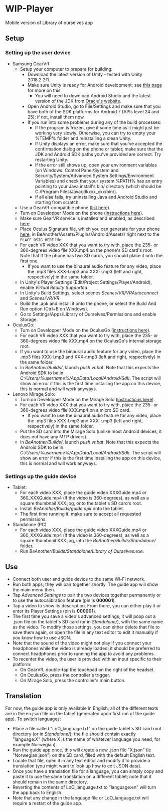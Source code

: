 # WIP-Player
Mobile version of Library of ourselves app

## Setup
### Setting up the user device
+ Samsung GearVR:
  + Setup your computer to prepare for building:
    + Download the latest version of Unity - tested with Unity 2018.2.2f1.
    + Make sure Unity is ready for Android development; see [this page](https://docs.unity3d.com/Manual/android-sdksetup.html) for more on this.
      + You will need to download Android Studio and the latest version of the JDK from [Oracle's website](http://www.oracle.com/technetwork/java/javase/downloads/jdk8-downloads-2133151.html).
    + Open Android Studio, go to File/Settings and make sure that you have both of the SDK platforms for Android 7 (APIs level 24 and 25); if not, install them now.
    + If you run into some problems during any of the build processes:
      + If the program is frozen, give it some time as it might just be working very slowly. Otherwise, you can try to empty your %TEMP% folder and reinstalling a clean Unity.
      + If Unity displays an error, make sure that you've accepted the confirmation dialog on the phone or tablet; make sure that the JDK and Android SDK paths you've provided are correct. Try restarting Unity.
      + If the error still shows up, open your environment variables (on Windows: Control Panel/System and Security/System/Advanced System Settings/Environment Variables) and check that your system %PATH% has an entry pointing to your Java install's bin/ directory (which should be C:/Program Files/Java/jdkxxx_xxx/bin/).
      + If all else fails, try uninstalling Java and Android Studio and starting from scratch.
  + Use a GearVR-compatible phone ([list here](https://www.unlockunit.com/blog/samsung-gear-vr-compatible-phones/)).
  + Turn on Developper Mode on the phone ([instructions here](https://developer.android.com/studio/debug/dev-options#enable)).
  + Make sure GearVR service is installed and enabled, as described [here](https://support.oculus.com/guides/gear-vr/latest/concepts/gsg-b-sw-software-setup/).
  + Place Oculus Signature file, which you can generate for your phone [here](https://dashboard.oculus.com/tools/osig-generator/), in BeAnother/Assets/Plugins/Android/Assets/ right next to the `PLACE_OSIG_HERE` file.
  + For each VR video XXX that you want to try with, place the 235- or 360-degrees video file XXX.mp4 on the phone's SD card's root. Note that if the phone has two SD cards, you should place it onto the first one.
    + If you want to use the binaural audio feature for any video, place the .mp3 files XXX-l.mp3 and XXX-r.mp3 (left and right, respectively) in the same folder.
  + In Unity's Player Settings (Edit/Project Settings/Player/Android), enable _Virtual Reality Supported_.
  + In Unity's Build Settings, select scenes _Scenes/VR/VRAutoconnect_ and _Scenes/VR/VR_.
  + Build the .apk and install it onto the phone, or select the Build And Run option (Ctrl+B on Windows).
  + Go to Settings/Apps/Library of Ourselves/Permissions and enable Storage.
+ OculusGo:
  + Turn on Developper Mode on the OculusGo ([instructions here](https://developer.oculus.com/documentation/mobilesdk/latest/concepts/mobile-device-setup-go/)).
  + For each VR video XXX that you want to try with, place the 235- or 360-degrees video file XXX.mp4 on the OculusGo's internal storage root.
  + If you want to use the binaural audio feature for any video, place the .mp3 files XXX-l.mp3 and XXX-r.mp3 (left and right, respectively) in the same folder.
  + In _BeAnother/Builds/_, launch _push vr.bat_. Note that this expects the Android SDK to be in _C:/Users/%username%/AppData/Local/Android/Sdk_. The script will show an error if this is the first time installing the app on this device, this is normal and will work anyways.
+ Lenovo Mirage Solo:
  + Turn on Developper Mode on the Mirage Solo ([instructions here](https://developer.android.com/studio/debug/dev-options#enable)).
  + For each VR video XXX that you want to try with, place the 235- or 360-degrees video file XXX.mp4 on a micro SD card.
    + If you want to use the binaural audio feature for any video, place the .mp3 files XXX-l.mp3 and XXX-r.mp3 (left and right, respectively) in the same folder.
  + Put the SD card into the Mirage Solo (unlike most Android devices, it does not have any MTP drivers).
  + In _BeAnother/Builds/_, launch _push vr.bat_. Note that this expects the Android SDK to be in _C:/Users/%username%/AppData/Local/Android/Sdk_. The script will show an error if this is the first time installing the app on this device, this is normal and will work anyways.

### Settings up the guide device
+ Tablet:
  + For each video XXX, place the guide video XXXGuide.mp4 or 360_XXXGuide.mp4 (if the video is 360-degrees), as well as a square thumbnail XXX.jpg, onto the tablet's SD card's root.
  + Install _BeAnother/Builds/guide.apk_ onto the tablet.
  + The first time running it, make sure to accept all requested permissions.
+ Standalone (PC)
  + For each video XXX, place the guide video XXXGuide.mp4 or 360_XXXGuide.mp4 (if the video is 360-degrees), as well as a square thumbnail XXX.jpg, into the _BeAnother/Builds/Standalone/_ folder.
  + Run _BeAnother/Builds/Standalone/Library of Ourselves.exe_.

## Use
+ Connect both user and guide device to the same Wi-Fi network.
+ Run both apps; they will pair together shortly. The guide app will show the main menu then.
+ Tap _Advanced Settings_ to pair the two devices together permanently or to use the autocalibration feature (pin is __000001__).
+ Tap a video to show its description. From there, you can either play it or enter its Player Settings (pin is __000001__).
+ The first time you save a video's advanced settings, it will poop out a .json file on the tablet's SD card (or in _Standalone/_), with the same name as the video. To modify those settings, you can either delete that file to save them again, or open the file in any text editor to edit it manually if you know how to use JSON.
+ Note that the sound of the video might not play if you connect your headphones while the video is already loaded; it should be preferred to connect headphones prior to running the app to avoid any problems.
+ To recenter the video, the user is provided with an input specific to their platform:
  + On GearVR, double-tap the touchpad on the right of the headset.
  + On OculusGo, press the controller's trigger.
  + On Mirage Solo, press the controller's main button.

## Translation
For now, the guide app is only available in English; all of the different texts are in the en.json file on the tablet (generated upon first run of the guide app). To switch languages:
+ Place a file called "LoO_language.txt" on the guide tablet's SD card root directory (or in _Standalone/_); the file should contain exactly "language:X" (where X is the name of whatever language you need, for example Norwegian).
+ Run the guide app once, this will create a new .json file "X.json" (ie "Norwegian.json") on the SD card, filled with the default English text.
+ Locate that file, open it in any text editor and modify it to provide a translation (you might want to look up how to edit JSON data).
+ Once you have a translation file for a language, you can simply copy and paste it to use the same translation on a different tablet; note that it should remain in the same directory.
+ Reverting the contents of LoO_language.txt to "language:en" will turn the app back to English.
+ Note that any change in the language file or LoO_language.txt will require a restart of the guide app.
